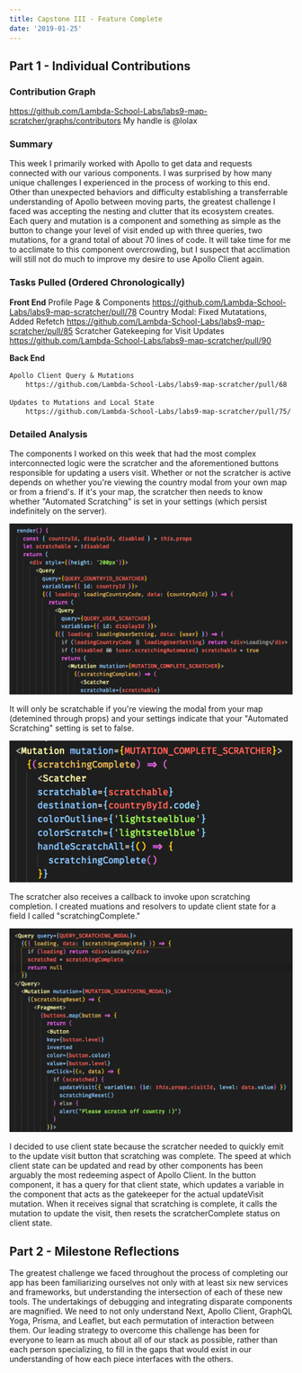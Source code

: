 ```yaml
---
title: Capstone III - Feature Complete
date: '2019-01-25'
---
```


## Part 1 - Individual Contributions

### Contribution Graph

https://github.com/Lambda-School-Labs/labs9-map-scratcher/graphs/contributors
My handle is @lolax

### Summary
This week I primarily worked with Apollo to get data and requests connected with our various components. I was surprised by how many unique challenges I experienced in the process of working to this end. Other than unexpected behaviors and difficulty establishing a transferrable understanding of Apollo between moving parts, the greatest challenge I faced was accepting the nesting and clutter that its ecosystem creates. Each query and mutation is a component and something as simple as the button to change your level of visit ended up with three queries, two mutations, for a grand total of about 70 lines of code. It will take time for me to acclimate to this component overcrowding, but I suspect that acclimation will still not do much to improve my desire to use Apollo Client again.
 
	
### Tasks Pulled (Ordered Chronologically)

**Front End**
	Profile Page & Components
        https://github.com/Lambda-School-Labs/labs9-map-scratcher/pull/78
    Country Modal: Fixed Mutatations, Added Refetch
        https://github.com/Lambda-School-Labs/labs9-map-scratcher/pull/85
     Scratcher Gatekeeping for Visit Updates
        https://github.com/Lambda-School-Labs/labs9-map-scratcher/pull/90

**Back End**

    Apollo Client Query & Mutations
        https://github.com/Lambda-School-Labs/labs9-map-scratcher/pull/68

    Updates to Mutations and Local State
        https://github.com/Lambda-School-Labs/labs9-map-scratcher/pull/75/
    


### Detailed Analysis

The components I worked on this week that had the most complex interconnected logic were the scratcher and the aforementioned buttons responsible for updating a users visit. Whether or not the scratcher is active depends on whether you're viewing the country modal from your own map or from a friend's. If it's your map, the scratcher then needs to know whether "Automated Scratching" is set in your settings (which persist indefinitely on the server). 

![scratcher queries](../../assets/capstone/scratcher-queries.png)

It will only be scratchable if you're viewing the modal from your map (detemined through props) and your settings indicate that your "Automated Scratching" setting is set to false.


![scratcher mutation](../../assets/capstone/scratcher-mutation.png)

The scratcher also receives a callback to invoke upon scratching completion. I created muations and resolvers to update client state for a field I called "scratchingComplete."

![button requests](../../assets/capstone/button-request.png)

I decided to use client state because the scratcher needed to quickly emit to the update visit button that scratching was complete. The speed at which client state can be updated and read by other components has been arguably the most redeeming aspect of Apollo Client. In the button component, it has a query for that client state, which updates a variable in the component that acts as the gatekeeper for the actual updateVisit mutation. When it receives signal that scratching is complete, it calls the mutation to update the visit, then resets the scratcherComplete status on client state.

## Part 2 - Milestone Reflections

The greatest challenge we faced throughout the process of completing our app has been familiarizing ourselves not only with at least six new services and frameworks, but understanding the intersection of each of these new tools. The undertakings of debugging and integrating disparate components are magnified. We need to not only understand Next, Apollo Client, GraphQL Yoga, Prisma, and Leaflet, but each permutation of interaction between them. Our leading strategy to overcome this challenge has been for everyone to learn as much about all of our stack as possible, rather than each person specializing, to fill in the gaps that would exist in our understanding of how each piece interfaces with the others.
